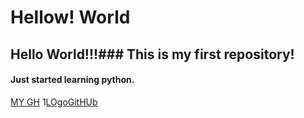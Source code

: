 # Hellow! World
## Hello World!!!### This is my first repository!
#### Just started learning python.
[MY GH](https://github.com/viniloran)
1[LOgoGitHUb](https://yandex.ru/images/search?text=github&from=tabbar&p=2&pos=132&rpt=simage&img_url=http%3A%2F%2Fpngimg.com%2Fuploads%2Fgithub%2Fgithub_PNG57.png&lr=2)